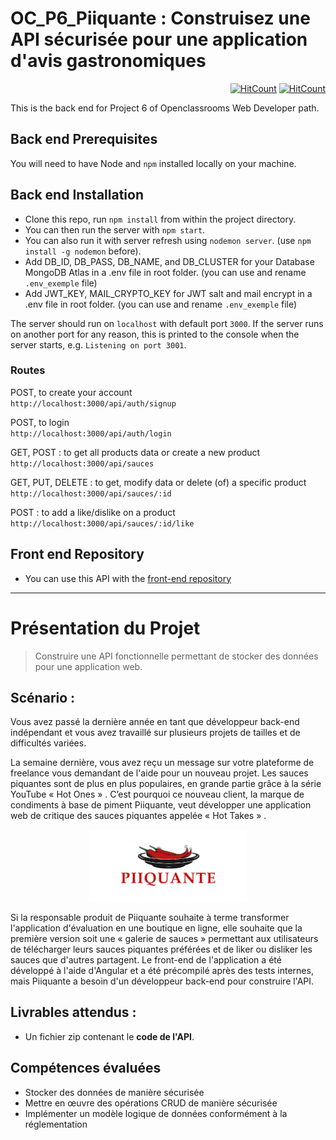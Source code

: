 # OC_P6_Piiquante : Construisez une API sécurisée pour une application d'avis gastronomiques

<div align="right">

[![HitCount](https://hits.dwyl.com/mhihmi/HilmiMehdi_6_23032022.svg?style=flat&show=unique)](# "Unique view count")
[![HitCount](https://hits.dwyl.com/mhihmi/HilmiMehdi_6_23032022.svg?style=flat)](# "All view count")

</div>

This is the back end for Project 6 of Openclassrooms Web Developer path.

## Back end Prerequisites

You will need to have Node and `npm` installed locally on your machine.

## Back end Installation

- Clone this repo, run `npm install` from within the project directory. 
- You can then run the server with `npm start`.
- You can also run it with server refresh using `nodemon server`. (use `npm install -g nodemon` before).
- Add DB_ID, DB_PASS, DB_NAME, and DB_CLUSTER for your Database MongoDB Atlas in a .env file in root folder. (you can use and rename `.env_exemple` file)
- Add JWT_KEY, MAIL_CRYPTO_KEY for JWT salt and mail encrypt in a .env file in root folder. (you can use and rename `.env_exemple` file)
  
The server should run on `localhost` with default port `3000`. If the server runs on another port for any reason, this is printed to the console when the server starts, e.g. `Listening on port 3001`.

### Routes
POST, to create your account <br>
`http://localhost:3000/api/auth/signup` 

POST, to login <br>
`http://localhost:3000/api/auth/login`

GET, POST : to get all products data or create a new product<br>
`http://localhost:3000/api/sauces`

GET, PUT, DELETE : to get, modify data or delete (of) a specific product<br>
`http://localhost:3000/api/sauces/:id`

POST : to add a like/dislike on a product<br>
`http://localhost:3000/api/sauces/:id/like`

## Front end Repository

- You can use this API with the [front-end repository](https://github.com/OpenClassrooms-Student-Center/Web-Developer-P6)

-------
# Présentation du Projet

> Construire une API fonctionnelle permettant de stocker des données pour une application web.

## Scénario :

Vous avez passé la dernière année en tant que développeur back-end indépendant et vous avez travaillé sur plusieurs projets de tailles et de difficultés variées.

La semaine dernière, vous avez reçu un message sur votre plateforme de freelance vous demandant de l'aide pour un nouveau projet. Les sauces piquantes sont de plus en plus populaires, en grande partie grâce à la série YouTube « Hot Ones » . C’est pourquoi ce nouveau client, la marque de condiments à base de piment Piiquante, veut développer une application web de critique des sauces piquantes appelée « Hot Takes » .

<p align="center">
  <img src="https://github.com/mhihmi/HilmiMehdi_6_23032022/blob/main/images/Readme/PiiquanteLogo.png" width="50%"/>
</p>

Si la responsable produit de Piiquante souhaite à terme transformer l'application d'évaluation en une boutique en ligne, elle souhaite que la première version soit une « galerie de sauces » permettant aux utilisateurs de télécharger leurs sauces piquantes préférées et de liker ou disliker les sauces que d'autres partagent. Le front-end de l'application a été développé à l'aide d'Angular et a été précompilé après des tests internes, mais Piiquante a besoin d'un développeur back-end pour construire l'API.

## Livrables attendus :

- Un fichier zip contenant le **code de l'API**.

## Compétences évaluées

* Stocker des données de manière sécurisée 
* Mettre en œuvre des opérations CRUD de manière sécurisée 
* Implémenter un modèle logique de données conformément à la réglementation 